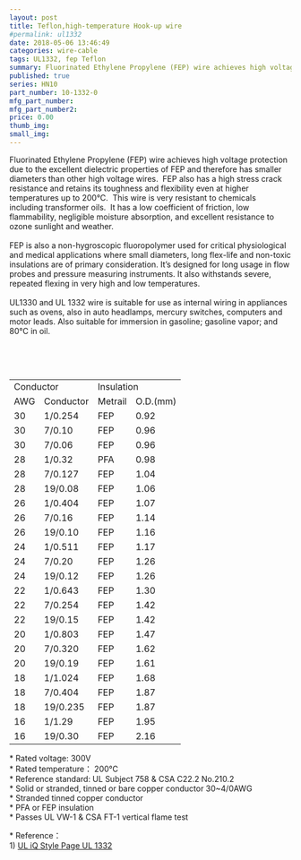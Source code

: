 ```yaml
---
layout: post
title: Teflon,high-temperature Hook-up wire
#permalink: ul1332
date: 2018-05-06 13:46:49
categories: wire-cable
tags: UL1332, fep Teflon
summary: Fluorinated Ethylene Propylene (FEP) wire achieves high voltage protection due to the excellent dielectric properties of FEP and therefore has smaller diameters than other high voltage wires.  FEP also has a high stress crack resistance and retains its to
published: true 
series: HN10
part_number: 10-1332-0
mfg_part_number: 
mfg_part_number2: 
price: 0.00
thumb_img: 
small_img: 
---
```



<p>
	Fluorinated Ethylene Propylene (FEP) wire achieves high voltage protection due to the excellent dielectric properties of FEP and therefore has smaller diameters than other high voltage wires.&nbsp; FEP also has a high stress crack resistance and retains its toughness and flexibility even at higher temperatures up to 200°C.&nbsp; This wire is very resistant to chemicals including transformer oils.&nbsp; It has a low coefficient of friction, low flammability, negligible moisture absorption, and excellent resistance to ozone sunlight and weather.<br />
<br />
FEP is also a non-hygroscopic fluoropolymer used for critical physiological and medical applications where small diameters, long flex-life and non-toxic insulations are of primary consideration. It’s designed for long usage in flow probes and pressure measuring instruments. It also withstands severe, repeated flexing in very high and low temperatures. <br />
<br />
UL1330 and UL 1332 wire is suitable for use as internal wiring in appliances such as ovens, also in auto headlamps, mercury switches, computers and motor leads. Also suitable for immersion in gasoline; gasoline vapor; and 80°C in oil.
</p>
<div>
	<br />
</div>
<p>
	<br />
</p>
<div class="table-responsive">
	<table class="table table-bordered table-hover table-condensed">
		<tbody>
			<tr>
				<td colspan="2">
					Conductor
				</td>
				<td colspan="2">
					Insulation
				</td>
			</tr>
			<tr>
				<td>
					AWG<br />
				</td>
				<td>
					Conductor
				</td>
				<td>
					Metrail
				</td>
				<td>
					O.D.(mm)
				</td>
			</tr>
			<tr>
				<td>
					30
				</td>
				<td>
					1/0.254
				</td>
				<td>
					FEP
				</td>
				<td>
					0.92
				</td>
			</tr>
			<tr>
				<td>
					30
				</td>
				<td>
					7/0.10
				</td>
				<td>
					FEP
				</td>
				<td>
					0.96
				</td>
			</tr>
			<tr>
				<td>
					30
				</td>
				<td>
					7/0.06
				</td>
				<td>
					FEP
				</td>
				<td>
					0.96
				</td>
			</tr>
			<tr>
				<td>
					28
				</td>
				<td>
					1/0.32
				</td>
				<td>
					PFA
				</td>
				<td>
					0.98
				</td>
			</tr>
			<tr>
				<td>
					28
				</td>
				<td>
					7/0.127
				</td>
				<td>
					FEP
				</td>
				<td>
					1.04
				</td>
			</tr>
			<tr>
				<td>
					28
				</td>
				<td>
					19/0.08
				</td>
				<td>
					FEP
				</td>
				<td>
					1.06
				</td>
			</tr>
			<tr>
				<td>
					26
				</td>
				<td>
					1/0.404
				</td>
				<td>
					FEP
				</td>
				<td>
					1.07
				</td>
			</tr>
			<tr>
				<td>
					26
				</td>
				<td>
					7/0.16
				</td>
				<td>
					FEP
				</td>
				<td>
					1.14
				</td>
			</tr>
			<tr>
				<td>
					26
				</td>
				<td>
					19/0.10
				</td>
				<td>
					FEP
				</td>
				<td>
					1.16
				</td>
			</tr>
			<tr>
				<td>
					24
				</td>
				<td>
					1/0.511
				</td>
				<td>
					FEP
				</td>
				<td>
					1.17
				</td>
			</tr>
			<tr>
				<td>
					24
				</td>
				<td>
					7/0.20
				</td>
				<td>
					FEP
				</td>
				<td>
					1.26
				</td>
			</tr>
			<tr>
				<td>
					24
				</td>
				<td>
					19/0.12
				</td>
				<td>
					FEP
				</td>
				<td>
					1.26
				</td>
			</tr>
			<tr>
				<td>
					22
				</td>
				<td>
					1/0.643
				</td>
				<td>
					FEP
				</td>
				<td>
					1.30
				</td>
			</tr>
			<tr>
				<td>
					22
				</td>
				<td>
					7/0.254
				</td>
				<td>
					FEP
				</td>
				<td>
					1.42
				</td>
			</tr>
			<tr>
				<td>
					22
				</td>
				<td>
					19/0.15
				</td>
				<td>
					FEP
				</td>
				<td>
					1.42
				</td>
			</tr>
			<tr>
				<td>
					20
				</td>
				<td>
					1/0.803
				</td>
				<td>
					FEP
				</td>
				<td>
					1.47
				</td>
			</tr>
			<tr>
				<td>
					20
				</td>
				<td>
					7/0.320
				</td>
				<td>
					FEP
				</td>
				<td>
					1.62
				</td>
			</tr>
			<tr>
				<td>
					20
				</td>
				<td>
					19/0.19
				</td>
				<td>
					FEP
				</td>
				<td>
					1.61
				</td>
			</tr>
			<tr>
				<td>
					18
				</td>
				<td>
					1/1.024
				</td>
				<td>
					FEP
				</td>
				<td>
					1.68
				</td>
			</tr>
			<tr>
				<td>
					18
				</td>
				<td>
					7/0.404
				</td>
				<td>
					FEP
				</td>
				<td>
					1.87
				</td>
			</tr>
			<tr>
				<td>
					18
				</td>
				<td>
					19/0.235
				</td>
				<td>
					FEP
				</td>
				<td>
					1.87
				</td>
			</tr>
			<tr>
				<td>
					16
				</td>
				<td>
					1/1.29
				</td>
				<td>
					FEP
				</td>
				<td>
					1.95
				</td>
			</tr>
			<tr>
				<td>
					16
				</td>
				<td>
					19/0.30
				</td>
				<td>
					FEP
				</td>
				<td>
					2.16
				</td>
			</tr>
		</tbody>
	</table>
</div>
<p>
	* Rated voltage: 300V<br />
* Rated temperature： 200℃<br />
* Reference standard: UL Subject 758 &amp; CSA C22.2 No.210.2<br />
* Solid or stranded, tinned or bare copper conductor 30~4/0AWG <br />
* Stranded tinned copper conductor<br />
* PFA or FEP insulation<br />
* Passes UL VW-1 &amp; CSA FT-1 vertical flame test
</p>
<p>
	* Reference：<br />
1) <a href="http://iq.ul.com/awm/stylepage.aspx?Style=1332" target="_blank">UL iQ Style Page UL 1332 </a> 
</p>